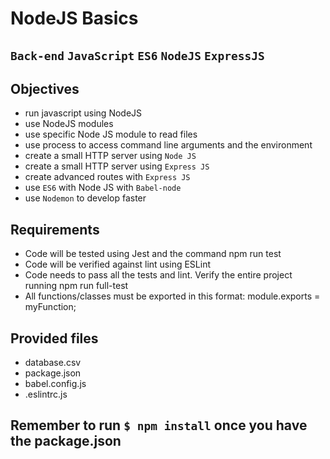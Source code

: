 # NodeJS Basics

## `Back-end`  `JavaScript`  `ES6` `NodeJS` `ExpressJS`

## Objectives
* run javascript using NodeJS
* use NodeJS modules
* use specific Node JS module to read files
* use process to access command line arguments and the environment
* create a small HTTP server using `Node JS`
* create a small HTTP server using `Express JS`
* create advanced routes with `Express JS`
* use `ES6` with Node JS with `Babel-node`
* use `Nodemon` to develop faster

## Requirements
* Code will be tested using Jest and the command npm run test
* Code will be verified against lint using ESLint
* Code needs to pass all the tests and lint. Verify the entire project running npm run full-test
* All functions/classes must be exported in this format: module.exports = myFunction;

## Provided files
* database.csv
* package.json
* babel.config.js
* .eslintrc.js

## Remember to run `$ npm install` once you have the package.json
